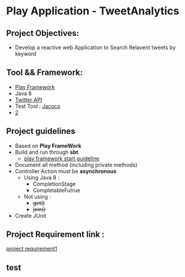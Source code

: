 # Play Application - TweetAnalytics

## Project Objectives:
- Develop a reactive web Application to Search Relavent tweets by keyword

## Tool && Framework:
- [Play Framework](https://www.playframework.com/)
- Java 8
- [Twitter API](https://developer.twitter.com)
- Test Tool : [Jacoco](https://github.com/sbt/sbt-jacoco)
- [2](#test)

## Project guidelines
- Based on **Play FrameWork** 
- Build and run through **sbt**
  - [play framework start guideline](./sbtGuide.md)
- Document all method (including private methods)
- Controller Action must be **asynchronous** 
  - Using Java 8 :
    - CompletionStage
    - CompletableFutrue
  - Not using :
    - ~~get()~~
    - ~~join()~~
- Create JUnit

## Project Requirement link :
[project requirement1](./project-require1.pdf)

## test
